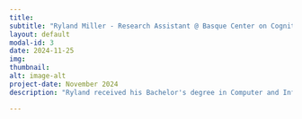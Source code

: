 ```yaml
---
title: 
subtitle: "Ryland Miller - Research Assistant @ Basque Center on Cognition, Brain and Language"
layout: default
modal-id: 3
date: 2024-11-25
img:
thumbnail: 
alt: image-alt
project-date: November 2024
description: "Ryland received his Bachelor's degree in Computer and Information Sciences from the University of Oregon in 2018. He then worked as a Senior Research Technician in the Dosenbach and Greene Labs at Washington University in St. Louis School of Medicine. At WUSM, Ryland helped develop FIRMM (a software that tracks motion in real-time during functional MRI scans), maintained and improved scripts to analyze resting state functional MRI data, and taught programming skills to other lab members. He is currently completing his Master’s degree in the Cognitive Neuroscience of Language and working as a research assistant at the BCBL.  His main focus is on the proper and efficient use of computing resources in fMRI data analysis. To this end, he works on improving methodologies for MRI data collection, storage, and analysis and on teaching other researchers about these best practices."

---
```



